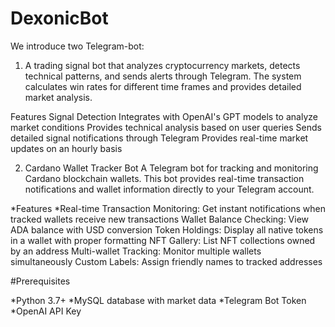 # DexonicBot
We introduce two Telegram-bot: 
1. A trading signal bot that analyzes cryptocurrency markets, detects technical patterns, and sends alerts through Telegram. 
The system calculates win rates for different time frames and provides detailed market analysis.

Features
Signal Detection
Integrates with OpenAI's GPT models to analyze market conditions
Provides technical analysis based on user queries
Sends detailed signal notifications through Telegram
Provides real-time market updates on an hourly basis

2. Cardano Wallet Tracker Bot
A Telegram bot for tracking and monitoring Cardano blockchain wallets. This bot provides real-time transaction notifications and wallet information directly to your Telegram account.

*Features
*Real-time Transaction Monitoring: Get instant notifications when tracked wallets receive new transactions
Wallet Balance Checking: View ADA balance with USD conversion
Token Holdings: Display all native tokens in a wallet with proper formatting
NFT Gallery: List NFT collections owned by an address
Multi-wallet Tracking: Monitor multiple wallets simultaneously
Custom Labels: Assign friendly names to tracked addresses

#Prerequisites

*Python 3.7+
*MySQL database with market data
*Telegram Bot Token
*OpenAI API Key

